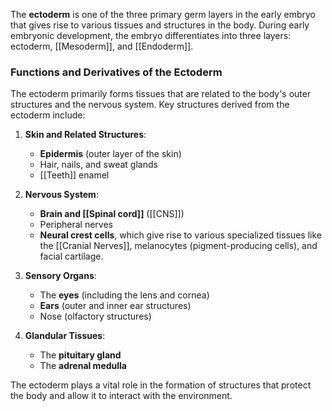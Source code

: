 The **ectoderm** is one of the three primary germ layers in the early embryo that gives rise to various tissues and structures in the body. During early embryonic development, the embryo differentiates into three layers: ectoderm, [[Mesoderm]], and [[Endoderm]].

### **Functions and Derivatives of the Ectoderm**
The ectoderm primarily forms tissues that are related to the body's outer structures and the nervous system. Key structures derived from the ectoderm include:

1. **Skin and Related Structures**:
   - **Epidermis** (outer layer of the skin)
   - Hair, nails, and sweat glands
   - [[Teeth]] enamel

2. **Nervous System**:
   - **Brain and [[Spinal cord]]** ([[CNS]])
   - Peripheral nerves
   - **Neural crest cells**, which give rise to various specialized tissues like the [[Cranial Nerves]], melanocytes (pigment-producing cells), and facial cartilage.

3. **Sensory Organs**:
   - The **eyes** (including the lens and cornea)
   - **Ears** (outer and inner ear structures)
   - Nose (olfactory structures)

4. **Glandular Tissues**:
   - The **pituitary gland**
   - The **adrenal medulla**

The ectoderm plays a vital role in the formation of structures that protect the body and allow it to interact with the environment.